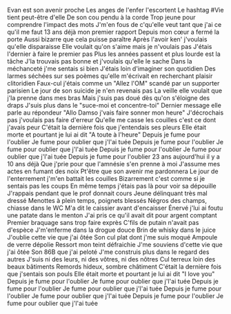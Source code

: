 Evan est son avenir proche
Les anges de l'enfer l'escortent
Le hashtag #Vie tient peut-être d'elle
De son cou pendu à la corde
Trop jeune pour comprendre l'impact des mots
J'm'en fous de c'qu'elle veut tant que j'ai ce qu'il me faut
13 ans déjà mon premier rapport
Depuis mon cœur a fermé la porte
Aussi bizarre que cela puisse paraître
Après l'avoir ken' j'voulais qu'elle disparaisse
Elle voulait qu'on s'aime mais je n'voulais pas
J'étais l'dernier à faire le premier pas
Plus les années passent et plus lourde est la tâche
J'la trouvais pas bonne et j'voulais qu'elle le sache
Dans la méchanceté j'me sentais si bien
J'étais loin d'imaginer son quotidien
Des larmes séchées sur ses poèmes qu'elle m'écrivait en recherchant plaisir clitoridien
Faux-cul j'étais comme un "Allez l'OM" scandé par un supporter parisien
Le jour de son suicide je n'en revenais pas
La veille elle voulait que j'la prenne dans mes bras
Mais j'suis pas doué dès qu'on s'éloigne des draps
J'suis plus dans le "suce-moi et concentre-toi"
Dernier message elle parle au répondeur
"Allo Damso j'vais faire sonner mon heure"
J'décrochais pas j'voulais pas faire d'erreur
Qu'elle me casse les couilles c'est ce dont j'avais peur
C'était la dernière fois que j'entendais ses pleurs
Elle était morte et pourtant je lui ai dit "A toute à l'heure"
Depuis je fume pour l'oublier
Je fume pour oublier que j'l'ai tuée
Depuis je fume pour l'oublier
Je fume pour oublier que j'l'ai tuée
Depuis je fume pour l'oublier
Je fume pour oublier que j'l'ai tuée
Depuis je fume pour l'oublier
23 ans aujourd'hui il y a 10 ans déjà
Que j'prie pour que l'amnésie s'en prenne à moi
J'assume mes actes en fumant des noix
Pt'être que son avenir me pardonnera
Le jour de l'enterrement j'm'en battait les couilles
Bizarrement c'est comme si je sentais pas les coups
En même temps j'étais pas là pour voir sa dépouille
J'rappais pendant que le prof donnait cours
Jeune délinquant très mal dressé
Menottes à plein temps, poignets blessés
Négros des champs, chiasse dans le WC
M'a dit le caissier avant d'encaisser
Énervé j'lui ai foutu une patate dans le menton
J'ai pris ce qu'il avait dit pour argent comptant
Premier braquage sans trop faire exprès
C'fils de putain n'avait pas d'espèce
J'm'enferme dans la drogue douce
Brin de whisky dans le juice
J'oublie cette vie que j'ai ôtée
Son cul plat dont j'me suis moqué
Ampoule de verre dépolie
Ressort mon teint défraichie
J'me souviens d'cette vie que j'ai ôtée
Son 86B que j'ai peloté
J'me construis plus dans le regard des autres
J'suis ni des leurs, ni des vôtres, ni des nôtres
Cul terreux loin des beaux bâtiments
Remords hideux, sombre châtiment
C'était la dernière fois que j'sentais son pouls
Elle était morte et pourtant je lui ai dit "I love you"
Depuis je fume pour l'oublier
Je fume pour oublier que j'l'ai tuée
Depuis je fume pour l'oublier
Je fume pour oublier que j'l'ai tuée
Depuis je fume pour l'oublier
Je fume pour oublier que j'l'ai tuée
Depuis je fume pour l'oublier
Je fume pour oublier que j'l'ai tuée